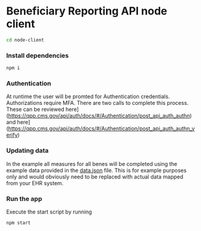# Beneficiary Reporting API node client

```bash
cd node-client
```

### Install dependencies
```bash
npm i
```

### Authentication
At runtime the user will be promted for Authentication credentials. Authorizations require MFA. There are two calls to complete this process. These can be reviewed here](https://qpp.cms.gov/api/auth/docs/#/Authentication/post_api_auth_authn) and here](https://qpp.cms.gov/api/auth/docs/#/Authentication/post_api_auth_authn_verify)

### Updating data
In the example all measures for all benes will be completed using the example data provided in the [data.json](https://github.cms.gov/qpp/beneficiary-reporting-api-client-examples/blob/master/data.json) file. This is for example purposes only and would obviously need to be replaced with actual data mapped from your EHR system.

### Run the app
Execute the start script by running
```bash
npm start
```